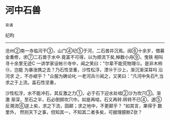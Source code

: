 # 河中石兽

`背诵`

纪昀

---


  沧州②南一寺临河干③，山门④圮⑤于河，二石兽并沉焉。阅⑥十余岁，僧募
金重修，求⑦二石兽于水中.竟富不可得，以为顺流下矣,棹数小舟⑨，曳铁
相叫寻十余里无迹C
  一讲学家设帐⑪寺中，闻之笑曰："尔辈不能究物理⑫。是非木柿⑬，岂能
为暴涨携之去？乃石性坚重，沙性松浮，湮⑭于沙上，渐沉渐深耳吗 沿河求
之，不亦岷乎？ "众服为确论叱
  一老河兵⑪闻之，又笑曰："凡河中失石®,当求之于上流。盖石性坚重，

沙性松浮，水不能冲石，其反激之力①，必于石下迎水处啮②沙为坎穴③。渐激
渐深，至石之半，石必倒掷坎穴中。如是再啮，石又再转:转转不已④，遂⑤
反溯流⑥逆上矣，求之下流，固颠；求之地中，不更颠乎？ "如其言，果得于
数里外，
  然则天下之事，但知其一，不知其二者多矣，可据理臆断Z欤？
